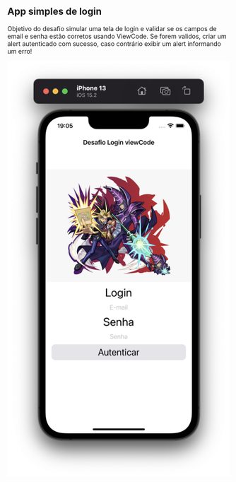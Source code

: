## App simples de login
Objetivo do desafio simular uma tela de login e validar se os campos de email e senha estão corretos usando ViewCode.
Se forem validos, criar um alert autenticado com sucesso, caso contrário exibir um alert informando um erro!
<p align="center">
  <img src="./assets-github/1.png" tittle="Application">
</p>